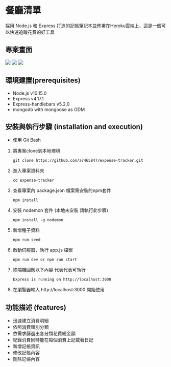 # 餐廳清單
採用 Node.js 和 Express 打造的記帳筆記本並佈署在Heroku雲端上，這是一個可以快速追蹤花費的好工具

## 專案畫面
![](https://i.imgur.com/I0m9MNp.png)
![](https://i.imgur.com/XxEOc8x.png)
![](https://i.imgur.com/zLNSncp.png)

## 環境建置(prerequisites)
- Node.js v10.15.0
- Express v4.17.1
- Express-handlebars v5.2.0
- mongodb with mongoose as ODM

## 安裝與執行步驟 (installation and execution)

- 使用 Git Bash

1. 將專案clone到本地環境
   ```
   git clone https://github.com/a7465847/expense-tracker.git
   ```

2. 進入專案資料夾
   ```
   cd expense-tracker
   ```

3. 查看專案內 package.json 檔案需安裝的npm套件
   ```
   npm install 
   ```

4. 安裝 nodemon 套件 (本地未安裝  請執行此步驟)
   ```
   npm install -g nodemon    
   ```

5. 新增種子資料
   ```
   npm run seed
   ```

6. 啟動伺服器，執行 app.js 檔案
   ```
   npm run dev or npm run start
   ```

7. 終端機回應以下內容 代表代表可執行
   ```
   Express is running on http://localhost:3000
   ```

8. 在瀏覽器輸入 http://localhost:3000 開始使用


## 功能描述 (features)
- 迅速建立消費明細
- 依照消費類別分類
- 依需求篩選出各分類花費總金額
- 紀錄消費同時能在每個消費上記載著日記
- 新增記帳資訊
- 修改記帳內容
- 刪除記帳內容

